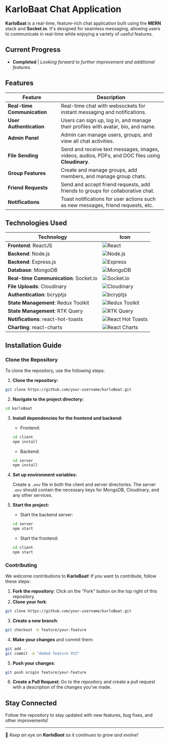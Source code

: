 # KarloBaat Chat Application

**KarloBaat** is a real-time, feature-rich chat application built using the **MERN** stack and **Socket.io**. It's designed for seamless messaging, allowing users to communicate in real-time while enjoying a variety of useful features.

## Current Progress

- **Completed** | _Looking forward to further improvement and additional features._

## Features

| **Feature**                 | **Description**                                                                                   |
| --------------------------- | ------------------------------------------------------------------------------------------------- |
| **Real-time Communication** | Real-time chat with websockets for instant messaging and notifications.                           |
| **User Authentication**     | Users can sign up, log in, and manage their profiles with avatar, bio, and name.                  |
| **Admin Panel**             | Admin can manage users, groups, and view all chat activities.                                     |
| **File Sending**            | Send and receive text messages, images, videos, audios, PDFs, and DOC files using **Cloudinary**. |
| **Group Features**          | Create and manage groups, add members, and manage group chats.                                    |
| **Friend Requests**         | Send and accept friend requests, add friends to groups for collaborative chat.                    |
| **Notifications**           | Toast notifications for user actions such as new messages, friend requests, etc.                  |

<!-- ## Technologies Used

- **Frontend**: ReactJS
- **Backend**: Node.js, Express.js
- **Database**: MongoDB
- **Real-time Communication**: Socket.io
- **File Uploads**: Cloudinary
- **Authentication**: bcryptjs
- **State Management**: Redux Toolkit, RTK Query
- **Notifications**: react-hot-toasts
- **Charting**: react-charts -->

## Technologies Used

| **Technology**                         | **Icon**                                                                                                 |
| -------------------------------------- | -------------------------------------------------------------------------------------------------------- |
| **Frontend**: ReactJS                  | ![React](https://img.shields.io/badge/ReactJS-61DAFB?logo=react&logoColor=black)                         |
| **Backend**: Node.js                   | ![Node.js](https://img.shields.io/badge/Node.js-339933?logo=node.js&logoColor=white)                     |
| **Backend**: Express.js                | ![Express](https://img.shields.io/badge/Express.js-000000?logo=express&logoColor=white)                  |
| **Database**: MongoDB                  | ![MongoDB](https://img.shields.io/badge/MongoDB-47A248?logo=mongodb&logoColor=white)                     |
| **Real-time Communication**: Socket.io | ![Socket.io](https://img.shields.io/badge/Socket.io-010101?logo=socket.io&logoColor=white)               |
| **File Uploads**: Cloudinary           | ![Cloudinary](https://img.shields.io/badge/Cloudinary-FFD300?logo=cloudinary&logoColor=black)            |
| **Authentication**: bcryptjs           | ![bcryptjs](https://img.shields.io/badge/bcryptjs-0066CC?logo=bcrypt&logoColor=white)                    |
| **State Management**: Redux Toolkit    | ![Redux Toolkit](https://img.shields.io/badge/Redux%20Toolkit-764ABC?logo=redux&logoColor=white)         |
| **State Management**: RTK Query        | ![RTK Query](https://img.shields.io/badge/RTK%20Query-5fa5d4?logo=redux&logoColor=white)                 |
| **Notifications**: react-hot-toasts    | ![React Hot Toasts](https://img.shields.io/badge/React%20Hot%20Toasts-00d9e6?logo=react&logoColor=white) |
| **Charting**: react-charts             | ![React Charts](https://img.shields.io/badge/React%20Charts-61DAFB?logo=react&logoColor=black)           |

## Installation Guide

### Clone the Repository

To clone the repository, use the following steps:

1. **Clone the repository:**

```bash
git clone https://github.com/your-username/karloBaat.git
```

2. **Navigate to the project directory:**

```bash
cd karloBaat
```

3. **Install dependencies for the frontend and backend:**

   - Frontend:

   ```bash
   cd client
   npm install
   ```

   - Backend:

   ```bash
   cd server
   npm install
   ```

4. **Set up environment variables:**

   Create a `.env` file in both the client and server directories. The server `.env` should contain the necessary keys for MongoDB, Cloudinary, and any other services.

5. **Start the project:**

   - Start the backend server:

   ```bash
   cd server
   npm start
   ```

   - Start the frontend:

   ```bash
   cd client
   npm start
   ```

### Contributing

We welcome contributions to **KarloBaat**! If you want to contribute, follow these steps:

1. **Fork the repository**: Click on the "Fork" button on the top right of this repository.
2. **Clone your fork**:

```bash
git clone https://github.com/your-username/karloBaat.git
```

3. **Create a new branch**:

```bash
git checkout -b feature/your-feature
```

4. **Make your changes** and commit them:

```bash
git add .
git commit -m "Added feature XYZ"
```

5. **Push your changes**:

```bash
git push origin feature/your-feature
```

6. **Create a Pull Request**: Go to the repository and create a pull request with a description of the changes you've made.

## Stay Connected

Follow the repository to stay updated with new features, bug fixes, and other improvements!

---

🚀 _Keep an eye on **KarloBaat** as it continues to grow and evolve!_

```

```

